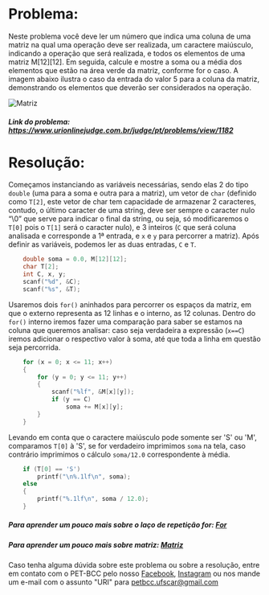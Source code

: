 # Problema:
Neste problema você deve ler um número que indica uma coluna de uma matriz na qual uma operação deve ser realizada, um caractere maiúsculo, indicando a operação que será realizada, e todos os elementos de uma matriz M[12][12]. Em seguida, calcule e mostre a soma ou a média dos elementos que estão na área verde da matriz, conforme for o caso. A imagem abaixo ilustra o caso da entrada do valor 5 para a coluna da matriz, demonstrando os elementos que deverão ser considerados na operação.
 
![Matriz](https://resources.urionlinejudge.com.br/gallery/images/problems/UOJ_1182.png)
 
##### Link do problema: https://www.urionlinejudge.com.br/judge/pt/problems/view/1182
 
 
# Resolução:
 
Começamos instanciando as variáveis necessárias, sendo elas 2 do tipo `double` (uma para a soma e outra para a matriz), um vetor de `char` (definido como `T[2]`, este vetor de char tem capacidade de armazenar 2 caracteres, contudo, o último caracter de uma string, deve ser sempre o caracter nulo “\0” que serve para indicar o final da string, ou seja, só modificaremos o `T[0]` pois o `T[1]` será o caracter nulo), e 3 inteiros (`C` que será coluna analisada e corresponde a 1ª entrada, e `x` e `y` para percorrer a matriz).
Após definir as variáveis, podemos ler as duas entradas, `C` e `T`.
 
```c
    double soma = 0.0, M[12][12];
    char T[2];
    int C, x, y;
    scanf("%d", &C);
    scanf("%s", &T);
```
 
Usaremos dois `for()` aninhados para percorrer os espaços da matriz, em que o externo representa as 12 linhas e o interno, as 12 colunas.
Dentro do `for()` interno iremos fazer uma comparação para saber se estamos na coluna que queremos analisar: caso seja verdadeira a expressão (`x==C`) iremos adicionar o respectivo valor à soma, até que toda a linha em questão seja percorrida.

```c
    for (x = 0; x <= 11; x++)
    {
        for (y = 0; y <= 11; y++)
        {
            scanf("%lf", &M[x][y]);
            if (y == C)
                soma += M[x][y];
        }
    }
```
Levando em conta que o caractere maiúsculo pode somente ser 'S' ou 'M', comparamos `T[0]` à 'S', se for verdadeiro imprimimos `soma` na tela, caso contrário imprimimos o cálculo `soma/12.0` correspondente à média.
 
```c
    if (T[0] == 'S')
        printf("\n%.1lf\n", soma);
    else
    {
        printf("%.1lf\n", soma / 12.0);
    }
```
 
##### Para aprender um pouco mais sobre o laço de repetição for: [For](http://linguagemc.com.br/a-estrutura-de-repeticao-for-em-c/)
 
##### Para aprender um pouco mais sobre matriz: [Matriz](http://linguagemc.com.br/matriz-em-c/)
 
Caso tenha alguma dúvida sobre este problema ou sobre a resolução, entre em contato com o PET-BCC pelo nosso
[Facebook](https://www.facebook.com/petbcc/),
[Instagram](https://www.instagram.com/petbcc.ufscar/)
ou nos mande um e-mail com o assunto "URI" para  petbcc.ufscar@gmail.com